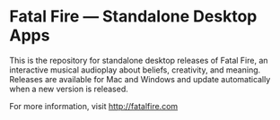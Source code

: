 # Fatal Fire — Standalone Desktop Apps

This is the repository for standalone desktop releases of Fatal Fire, an interactive musical audioplay about beliefs, creativity, and meaning. Releases are available for Mac and Windows and update automatically when a new version is released. 

For more information, visit http://fatalfire.com
